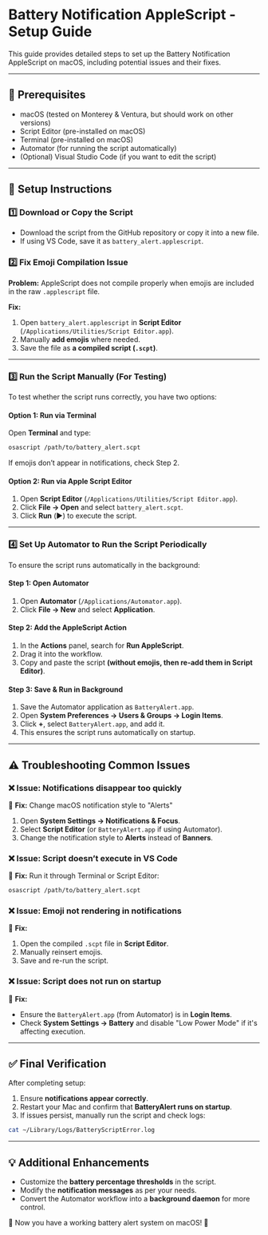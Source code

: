 # Battery Notification AppleScript - Setup Guide

This guide provides detailed steps to set up the Battery Notification AppleScript on macOS, including potential issues and their fixes.

---

## 📌 **Prerequisites**
- macOS (tested on Monterey & Ventura, but should work on other versions)
- Script Editor (pre-installed on macOS)
- Terminal (pre-installed on macOS)
- Automator (for running the script automatically)
- (Optional) Visual Studio Code (if you want to edit the script)

---

## 🚀 **Setup Instructions**

### 1️⃣ **Download or Copy the Script**
- Download the script from the GitHub repository or copy it into a new file.
- If using VS Code, save it as `battery_alert.applescript`.

### 2️⃣ **Fix Emoji Compilation Issue**
**Problem:** AppleScript does not compile properly when emojis are included in the raw `.applescript` file.

**Fix:**
1. Open `battery_alert.applescript` in **Script Editor** (`/Applications/Utilities/Script Editor.app`).
2. Manually **add emojis** where needed.
3. Save the file as **a compiled script (`.scpt`)**.

---

### 3️⃣ **Run the Script Manually (For Testing)**
To test whether the script runs correctly, you have two options:

#### **Option 1: Run via Terminal**
Open **Terminal** and type:
```sh
osascript /path/to/battery_alert.scpt
```
If emojis don’t appear in notifications, check Step 2.

#### **Option 2: Run via Apple Script Editor**
1. Open **Script Editor** (`/Applications/Utilities/Script Editor.app`).
2. Click **File → Open** and select `battery_alert.scpt`.
3. Click **Run** (▶️) to execute the script.

---

### 4️⃣ **Set Up Automator to Run the Script Periodically**
To ensure the script runs automatically in the background:

#### **Step 1: Open Automator**
1. Open **Automator** (`/Applications/Automator.app`).
2. Click **File → New** and select **Application**.

#### **Step 2: Add the AppleScript Action**
1. In the **Actions** panel, search for **Run AppleScript**.
2. Drag it into the workflow.
3. Copy and paste the script **(without emojis, then re-add them in Script Editor)**.

#### **Step 3: Save & Run in Background**
1. Save the Automator application as `BatteryAlert.app`.
2. Open **System Preferences → Users & Groups → Login Items**.
3. Click **+**, select `BatteryAlert.app`, and add it.
4. This ensures the script runs automatically on startup.

---

## ⚠️ **Troubleshooting Common Issues**

### ❌ **Issue: Notifications disappear too quickly**
🔹 **Fix:** Change macOS notification style to "Alerts"
1. Open **System Settings → Notifications & Focus**.
2. Select **Script Editor** (or `BatteryAlert.app` if using Automator).
3. Change the notification style to **Alerts** instead of **Banners**.

### ❌ **Issue: Script doesn’t execute in VS Code**
🔹 **Fix:** Run it through Terminal or Script Editor:
```sh
osascript /path/to/battery_alert.scpt
```

### ❌ **Issue: Emoji not rendering in notifications**
🔹 **Fix:**
1. Open the compiled `.scpt` file in **Script Editor**.
2. Manually reinsert emojis.
3. Save and re-run the script.

### ❌ **Issue: Script does not run on startup**
🔹 **Fix:**
- Ensure the `BatteryAlert.app` (from Automator) is in **Login Items**.
- Check **System Settings → Battery** and disable "Low Power Mode" if it's affecting execution.

---

## ✅ **Final Verification**
After completing setup:
1. Ensure **notifications appear correctly**.
2. Restart your Mac and confirm that **BatteryAlert runs on startup**.
3. If issues persist, manually run the script and check logs:
```sh
cat ~/Library/Logs/BatteryScriptError.log
```

---

## 💡 **Additional Enhancements**
- Customize the **battery percentage thresholds** in the script.
- Modify the **notification messages** as per your needs.
- Convert the Automator workflow into a **background daemon** for more control.

🚀 Now you have a working battery alert system on macOS! 🎉